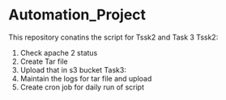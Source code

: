 # Automation_Project
This repository conatins the script for Tssk2 and Task 3 
Tssk2:
1) Check apache 2 status
2) Create Tar file
3) Upload that in s3 bucket
Task3:
1) Maintain the logs for tar file and upload
2) Create cron job for daily run of script
